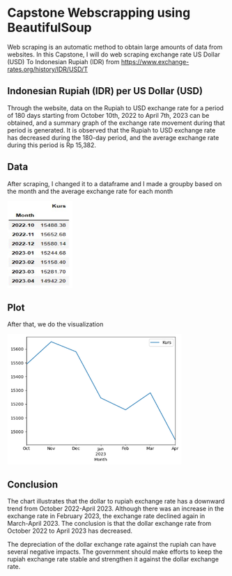# Capstone Webscrapping using BeautifulSoup

Web scraping is an automatic method to obtain large amounts of data from websites. In this Capstone, I will do web scraping exchange rate US Dollar (USD) To Indonesian Rupiah (IDR) from https://www.exchange-rates.org/history/IDR/USD/T

## Indonesian Rupiah (IDR) per US Dollar (USD)

Through the website, data on the Rupiah to USD exchange rate for a period of 180 days starting from October 10th, 2022 to April 7th, 2023 can be obtained, and a summary graph of the exchange rate movement during that period is generated. It is observed that the Rupiah to USD exchange rate has decreased during the 180-day period, and the average exchange rate during this period is Rp 15,382.

## Data

After scraping, I changed it to a dataframe and I made a groupby based on the month and the average exchange rate for each month

<img src="assets/data.jpeg" width="150" height="200">

## Plot
After that, we do the visualization

<img src="assets/plot.jpeg" width="400" height="300">

## Conclusion

The chart illustrates that the dollar to rupiah exchange rate has a downward trend from October 2022-April 2023. Although there was an increase in the exchange rate in February 2023, the exchange rate declined again in March-April 2023. The conclusion is that the dollar exchange rate from October 2022 to April 2023 has decreased.

The depreciation of the dollar exchange rate against the rupiah can have several negative impacts. The government should make efforts to keep the rupiah exchange rate stable and strengthen it against the dollar exchange rate.
